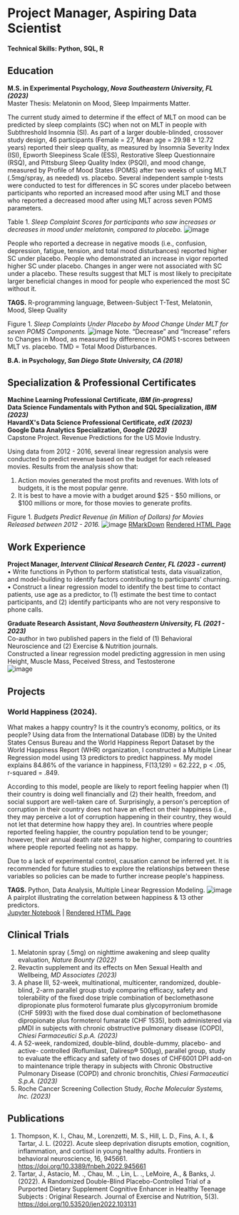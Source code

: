 # Project Manager, Aspiring Data Scientist
#### Technical Skills: Python, SQL, R


## Education       		
**M.S. in Experimental Psychology, _Nova Southeastern University, FL (2023)_** <br/>
Master Thesis: Melatonin on Mood, Sleep Impairments Matter. <br/>

The current study aimed to determine if the effect of MLT on mood can be predicted by sleep complaints (SC) when not on MLT in people with Subthreshold Insomnia (SI). As part of a larger double-blinded, crossover study design, 46 participants (Female = 27, Mean age = 29.98 ± 12.72 years) reported their sleep quality, as measured by Insomnia Severity Index (ISI), Epworth Sleepiness Scale (ESS), Restorative Sleep Questionnaire (RSQ), and Pittsburg Sleep Quality Index (PSQI), and mood change, measured by Profile of Mood States (POMS) after two weeks of using MLT (.5mg/spray, as needed) vs. placebo. Several independent sample t-tests were conducted to test for differences in SC scores under placebo between participants who reported an increased mood after using MLT and those who reported a decreased mood after using MLT across seven POMS parameters. <br/>

Table 1. _Sleep Complaint Scores for participants who saw increases or decreases in mood under melatonin, compared to placebo._
![image](https://github.com/mchau29/mchau29.github.io/assets/113917229/44248b8e-25d0-4c37-b8f1-b361d5c3d3de)

People who reported a decrease in negative moods (i.e., confusion, depression, fatigue, tension, and total mood disturbances) reported higher SC under placebo. People who demonstrated an increase in vigor reported higher SC under placebo. Changes in anger were not associated with SC under a placebo. These results suggest that MLT is most likely to precipitate larger beneficial changes in mood for people who experienced the most SC without it.

**TAGS.** R-programming language, Between-Subject T-Test, Melatonin, Mood, Sleep Quality 

Figure 1. _Sleep Complaints Under Placebo by Mood Change Under MLT for seven POMS Components._
![image](https://github.com/mchau29/mchau29.github.io/assets/113917229/8e53b4cb-2f34-476a-8ce8-37d8e71fac33)
Note. “Decrease” and “Increase” refers to Changes in Mood, as measured by difference in POMS t-scores between MLT vs. placebo. TMD = Total Mood Disturbances.

**B.A. in Psychology, _San Diego State University, CA (2018)_**


## Specialization & Professional Certificates       	
**Machine Learning Professional Certificate, _IBM (in-progress)_** <br/>
**Data Science Fundamentals with Python and SQL Specialization, _IBM (2023)_** <br/>
**HavardX's Data Science Professional Certificate, _edX (2023)_** <br/>
**Google Data Analytics Specialization, _Google (2023)_** <br/>
Capstone Project. Revenue Predictions for the US Movie Industry. <br/>

Using data from 2012 - 2016, several linear regression analysis were conducted to predict revenue based on the budget for each released movies. Results from the analysis show that: 
1. Action movies generated the most profits and revenues. With lots of budgets, it is the most popular genre.
2. It is best to have a movie with a budget around $25 - $50 millions, or $100 millions or more, for those movies to generate profits.

Figure 1. _Budgets Predict Revenue (in Million of Dollars) for Movies Released between 2012 - 2016._
![image](https://github.com/mchau29/mchau29.github.io/assets/113917229/0ad9ec51-9803-45d9-a178-11d65e233abb)
[RMarkDown](https://github.com/mchau29/Movie_Analysis_R/blob/main/movies%20markdown.Rmd) 
[Rendered HTML Page](https://htmlpreview.github.io/?https://github.com/mchau29/Movie_Analysis_R/blob/main/movies-markdown.html) 


## Work Experience
**Project Manager, _Intervent Clinical Research Center, FL (2023 - current)_** <br/>
•	Write functions in Python to perform statistical tests, data visualization, and model-building to identify factors contributing to participants’ churning. 
•	Construct a linear regression model to identify the best time to contact patients, use age as a predictor, to (1) estimate the best time to contact participants, and (2) identify participants who are not very responsive to phone calls. <br/>

**Graduate Research Assistant, _Nova Southeastern University, FL (2021 - 2023)_** <br/>
Co-author in two published papers in the field of (1) Behavioral Neuroscience and (2) Exercise & Nutrition journals. <br/>
Constructed a linear regression model predicting aggression in men using Height, Muscle Mass, Peceived Stress, and Testosterone <br/>
![image](https://github.com/mchau29/mchau29.github.io/assets/113917229/4299e8c1-d747-4889-9cc4-465fff7f81a4)


## Projects
### World Happiness (2024).
What makes a happy country? Is it the country’s economy, politics, or its people? Using data from the International Database (IDB) by the United States Census Bureau and the World Happiness Report Dataset by the World Happiness Report (WHR) organization, I constructed a Multiple Linear Regression model using 13 predictors to predict happiness. My model explains 84.86% of the variance in happiness, F(13,129) = 62.222, p < .05, r-squared = .849. <br />

According to this model, people are likely to report feeling happier when (1) their country is doing well financially and (2) their health, freedom, and social support are well-taken care of. Surprisingly, a person's perception of corruption in their country does not have an effect on their happiness (i.e., they may perceive a lot of corruption happening in their country, they would not let that determine how happy they are). In countries where people reported feeling happier, the country population tend to be younger; however, their annual death rate seems to be higher, comparing to countries where people reported feeling not as happy. <br />

Due to a lack of experimental control, causation cannot be inferred yet. It is recommended for future studies to explore the relationships between these variables so policies can be made to further increase people's happiness. <br /> 

**TAGS.** Python, Data Analysis, Multiple Linear Regression Modeling. 
![image](https://github.com/mchau29/mchau29.github.io/assets/113917229/916046e7-ad4f-4255-8d62-6e89d587c2ef) 
A pairplot illustrating the correlation between happiness & 13 other predictors. <br />
[Jupyter Notebook](https://github.com/mchau29/world-happiness/blob/main/world%20happiness.ipynb) | 
[Rendered HTML Page](https://htmlpreview.github.io/?https://github.com/mchau29/world-happiness/blob/main/world%20happiness%20html.html) 


## Clinical Trials
1. Melatonin spray (.5mg) on nighttime awakening and sleep quality evaluation, _Nature Bounty (2022)_
2. Revactin supplement and its effects on Men Sexual Health and Wellbeing, _MD Associates (2023)_
3. A phase III, 52-week, multinational, multicenter, randomized, double-blind, 2-arm parallel group study comparing efficacy, safety and tolerability of the fixed dose triple combination of beclomethasone dipropionate plus formoterol fumarate plus glycopyrronium bromide (CHF 5993) with the fixed dose dual combination of beclomethasone dipropionate plus formoterol fumarate (CHF 1535), both administered via pMDI in subjects with chronic obstructive pulmonary disease (COPD), _Chiesi Farmaceutici S.p.A. (2023)_
4. A 52-week, randomized, double-blind, double-dummy, placebo- and active- controlled (Roflumilast, Daliresp® 500μg), parallel group, study to evaluate the efficacy and safety of two doses of CHF6001 DPI add-on to maintenance triple therapy in subjects with Chronic Obstructive Pulmonary Disease (COPD) and chronic bronchitis, _Chiesi Farmaceutici S.p.A. (2023)_
5. Roche Cancer Screening Collection Study, _Roche Molecular Systems, Inc. (2023)_


## Publications
1. Thompson, K. I., Chau, M., Lorenzetti, M. S., Hill, L. D., Fins, A. I., & Tartar, J. L. (2022). Acute sleep deprivation disrupts emotion, cognition, inflammation, and cortisol in young healthy adults. Frontiers in behavioral neuroscience, 16, 945661. https://doi.org/10.3389/fnbeh.2022.945661
2. Tartar, J., Astacio, M. ., Chau, M. ., Lin, L. ., LeMoire, A., & Banks, J. (2022). A Randomized Double-Blind Placebo-Controlled Trial of a Purported Dietary Supplement Cognitive Enhancer in Healthy Teenage Subjects : Original Research. Journal of Exercise and Nutrition, 5(3). https://doi.org/10.53520/jen2022.103131
